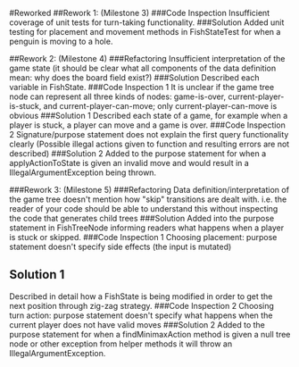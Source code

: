 #Reworked
##Rework 1: (Milestone 3)
###Code Inspection
Insufficient coverage of unit tests for turn-taking functionality.
###Solution
Added unit testing for placement and movement methods in FishStateTest for when
a penguin is moving to a hole.

##Rework 2: (Milestone 4)
###Refactoring
Insufficient interpretation of the game state
(it should be clear what all components of the data definition mean:
why does the board field exist?)
###Solution
Described each variable in FishState.
###Code Inspection 1
It is unclear if the game tree node can represent all three kinds of nodes:
game-is-over, current-player-is-stuck, and current-player-can-move;
only current-player-can-move is obvious
###Solution 1
Described each state of a game, for example when a player is stuck, a player can move
and a game is over.
###Code Inspection 2
Signature/purpose statement does not explain the first query functionality clearly
(Possible illegal actions given to function and resulting errors are not described)
###Solution 2
Added to the purpose statement for when a applyActionToState is given an invalid move
and would result in a IllegalArgumentException being thrown.

###Rework 3: (Milestone 5)
###Refactoring
Data definition/interpretation of the game tree doesn't mention
how "skip" transitions are dealt with. i.e. the reader of your code should be able to understand this
without inspecting the code that generates child trees
###Solution
Added into the purpose statement in FishTreeNode informing readers what happens
when a player is stuck or skipped.
###Code Inspection 1
Choosing placement: purpose statement doesn't specify side effects
(the input <INSERT SMTH LIKE State> is mutated)
## Solution 1
Described in detail how a FishState is being modified in order to get
the next position through zig-zag strategy.
###Code Inspection 2
Choosing turn action: purpose statement doesn't specify what happens
when the current player does not have valid moves
###Solution 2
Added to the purpose statement for when a findMinimaxAction method is given 
a null tree node or other exception from helper methods it will throw
an IllegalArgumentException.